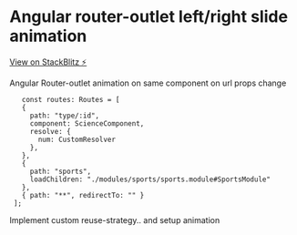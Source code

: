 # Angular router-outlet left/right slide animation

[View on StackBlitz ⚡️](https://stackblitz.com/edit/github-8x1l6h)

Angular Router-outlet animation on same component on url props change  
 ```
    const routes: Routes = [
    {
      path: "type/:id",
      component: ScienceComponent,
      resolve: {
        num: CustomResolver
      },
    },
    {
      path: "sports",
      loadChildren: "./modules/sports/sports.module#SportsModule"
    },
    { path: "**", redirectTo: "" }
  ];
 ```

Implement custom reuse-strategy..
and setup animation